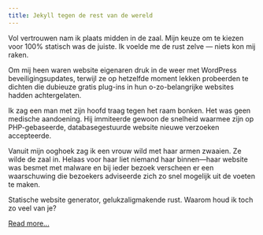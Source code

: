 ```yaml
---
title: Jekyll tegen de rest van de wereld
---
```


Vol vertrouwen nam ik plaats midden in de zaal. Mijn keuze om te kiezen voor 100% statisch was de juiste. Ik voelde me de rust zelve — niets kon mij raken.

Om mij heen waren website eigenaren druk in de weer met WordPress beveiligingsupdates, terwijl ze op hetzelfde moment lekken probeerden te dichten die dubieuze gratis plug-ins in hun o-zo-belangrijke websites hadden achtergelaten.

Ik zag een man met zijn hoofd traag tegen het raam bonken. Het was geen medische aandoening. Hij immiteerde gewoon de snelheid waarmee zijn op PHP-gebaseerde, databasegestuurde website nieuwe verzoeken accepteerde.

Vanuit mijn ooghoek zag ik een vrouw wild met haar armen zwaaien. Ze wilde de zaal in. Helaas voor haar liet niemand haar binnen—haar website was besmet met malware en bij ieder bezoek verscheen er een waarschuwing die bezoekers adviseerde zich zo snel mogelijk uit de voeten te maken.

Statische website generator, gelukzaligmakende rust. Waarom houd ik toch zo veel van je?

[Read more...](http://tobyx.com/2015/jekyll-vs-world)